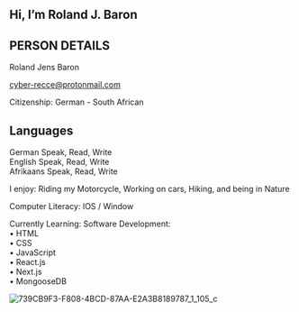 ## Hi, I’m Roland J. Baron

## PERSON DETAILS 
Roland Jens Baron

cyber-recce@protonmail.com 

Citizenship: German - South African

## Languages
German Speak, Read, Write<br>
English Speak, Read, Write<br>
Afrikaans Speak, Read, Write<br>

I enjoy: Riding my Motorcycle, Working on cars, Hiking, and being in Nature

Computer Literacy: IOS / Window

Currently Learning: Software Development:<br> 
• HTML<br>
• CSS<br>
• JavaScript<br>
• React.js<br>
• Next.js<br>
• MongooseDB<br>

![739CB9F3-F808-4BCD-87AA-E2A3B8189787_1_105_c](https://github.com/RolandJBaron/RolandJBaron/assets/142206832/1491636e-294d-47ef-ab97-0c888bc1fe7c)


